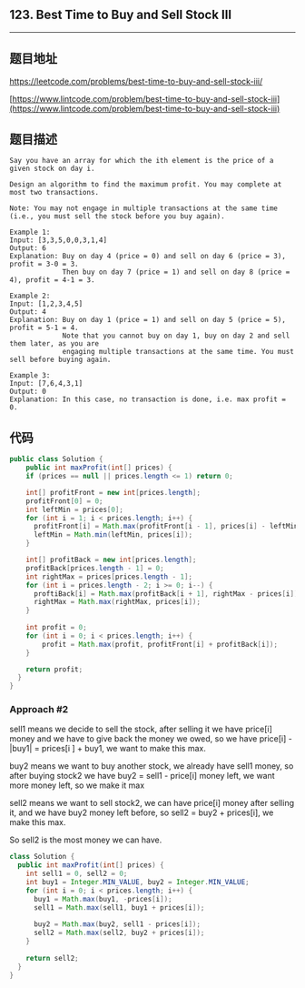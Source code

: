 ## 123. Best Time to Buy and Sell Stock III

----
## 题目地址

https://leetcode.com/problems/best-time-to-buy-and-sell-stock-iii/

[https://www.lintcode.com/problem/best-time-to-buy-and-sell-stock-iii](https://www.lintcode.com/problem/best-time-to-buy-and-sell-stock-iii)

## 题目描述

```text
Say you have an array for which the ith element is the price of a given stock on day i.

Design an algorithm to find the maximum profit. You may complete at most two transactions.

Note: You may not engage in multiple transactions at the same time (i.e., you must sell the stock before you buy again).

Example 1:
Input: [3,3,5,0,0,3,1,4]
Output: 6
Explanation: Buy on day 4 (price = 0) and sell on day 6 (price = 3), profit = 3-0 = 3.
             Then buy on day 7 (price = 1) and sell on day 8 (price = 4), profit = 4-1 = 3.

Example 2:
Input: [1,2,3,4,5]
Output: 4
Explanation: Buy on day 1 (price = 1) and sell on day 5 (price = 5), profit = 5-1 = 4.
             Note that you cannot buy on day 1, buy on day 2 and sell them later, as you are
             engaging multiple transactions at the same time. You must sell before buying again.

Example 3:
Input: [7,6,4,3,1]
Output: 0
Explanation: In this case, no transaction is done, i.e. max profit = 0.
```

## 代码

```java
public class Solution {
    public int maxProfit(int[] prices) {
    if (prices == null || prices.length <= 1) return 0;

    int[] profitFront = new int[prices.length];
    profitFront[0] = 0;
    int leftMin = prices[0];
    for (int i = 1; i < prices.length; i++) {
      profitFront[i] = Math.max(profitFront[i - 1], prices[i] - leftMin);
      leftMin = Math.min(leftMin, prices[i]);
    }

    int[] profitBack = new int[prices.length];
    profitBack[prices.length - 1] = 0;
    int rightMax = prices[prices.length - 1];
    for (int i = prices.length - 2; i >= 0; i--) {
      proftiBack[i] = Math.max(profitBack[i + 1], rightMax - prices[i]);
      rightMax = Math.max(rightMax, prices[i]);
    }
      
    int profit = 0;
    for (int i = 0; i < prices.length; i++) {
        profit = Math.max(profit, profitFront[i] + profitBack[i]);
    }

    return profit;
  }
}
```

### Approach #2 

sell1 means we decide to sell the stock, after selling it we have price[i] money and we have to give back the money we owed, so we have price[i] - |buy1| = prices[i ] + buy1, we want to make this max.

buy2 means we want to buy another stock, we already have sell1 money, so after buying stock2 we have buy2 = sell1 - price[i] money left, we want more money left, so we make it max

sell2 means we want to sell stock2, we can have price[i] money after selling it, and we have buy2 money left before, so sell2 = buy2 + prices[i], we make this max.

So sell2 is the most money we can have.

```java
class Solution {
  public int maxProfit(int[] prices) {
    int sell1 = 0, sell2 = 0;
    int buy1 = Integer.MIN_VALUE, buy2 = Integer.MIN_VALUE;
    for (int i = 0; i < prices.length; i++) {
      buy1 = Math.max(buy1, -prices[i]);
      sell1 = Math.max(sell1, buy1 + prices[i]);
      
      buy2 = Math.max(buy2, sell1 - prices[i]);
      sell2 = Math.max(sell2, buy2 + prices[i]);
    }
    
    return sell2;
  }
}
```























